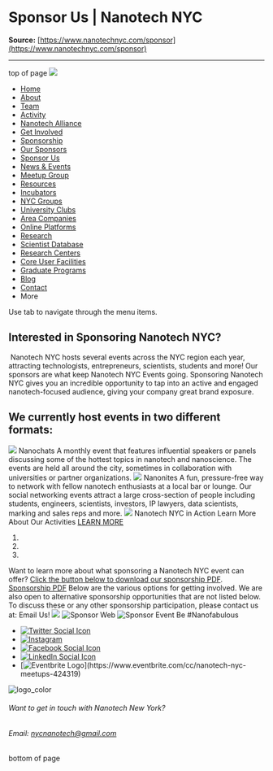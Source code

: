 # Sponsor Us | Nanotech NYC

**Source:** [https://www.nanotechnyc.com/sponsor](https://www.nanotechnyc.com/sponsor)

---

top of page
[![](https://static.wixstatic.com/media/08758d_7d20c73eab55413cb85b9725de9dddc7~/v1/fill/w_160,h_44,al_c,q_85,usm_0.66_1.00_0.01,enc_avif,quality_auto/)](https://www.nanotechnyc.com)
* [Home](https://www.nanotechnyc.com)
* [About](https://www.nanotechnyc.com/about)
* [Team](https://www.nanotechnyc.com/team)
* [Activity](https://www.nanotechnyc.com/activity)
* [Nanotech Alliance](https://www.nanotechnyc.com/nanotech-alliance)
* [Get Involved](https://www.nanotechnyc.com/get-involved)
* [Sponsorship](https://www.nanotechnyc.com/copy-of-sponsorship)
* [Our Sponsors](https://www.nanotechnyc.com/copy-of-our-sponsors)
* [Sponsor Us](https://www.nanotechnyc.com/sponsor)
* [News & Events](https://www.nanotechnyc.com/newsevents)
* [Meetup Group](https://www.nanotechnyc.com/meetup-group)
* [Resources](https://www.nanotechnyc.com/resources)
* [Incubators](https://www.nanotechnyc.com/incubators)
* [NYC Groups](https://www.nanotechnyc.com/nyc-groups)
* [University Clubs](https://www.nanotechnyc.com/university-clubs)
* [Area Companies](https://www.nanotechnyc.com/nyc-area-companies)
* [Online Platforms](https://www.nanotechnyc.com/online-platforms)
* [Research](https://www.nanotechnyc.com/nyc-research)
* [Scientist Database](https://www.nanotechnyc.com/scientistdatabase)
* [Research Centers](https://www.nanotechnyc.com/research-centers)
* [Core User Facilities](https://www.nanotechnyc.com/coreuserfacilities)
* [Graduate Programs](https://www.nanotechnyc.com/graduateprograms)
* [Blog](https://www.nanotechnyc.com/blog)
* [Contact](https://www.nanotechnyc.com/contact)
* More

Use tab to navigate through the menu items.
## Interested in Sponsoring Nanotech NYC?
​
Nanotech NYC hosts several events across the NYC region each year, attracting technologists, entrepreneurs, scientists, students and more! Our sponsors are what keep Nanotech NYC Events going. Sponsoring Nanotech NYC gives you an incredible opportunity to tap into an active and engaged nanotech-focused audience, giving your company great brand exposure.
​
## We currently host events in two different formats: 
![](https://static.wixstatic.com/media/08758d_47801143918b4609965186eebc1ebf41~/v1/fill/w_270,h_491,al_c,q_80,usm_0.66_1.00_0.01,enc_avif,quality_auto/08758d_47801143918b4609965186eebc1ebf41~)
Nanochats
A monthly event that features influential speakers or panels discussing some of the hottest topics in nanotech and nanoscience. The events are held all around the city, sometimes in collaboration with universities or partner organizations.
![](https://static.wixstatic.com/media/08758d_95fe68ff29c14e30ac05a5632b82db00~/v1/fill/w_270,h_491,al_c,q_80,usm_0.66_1.00_0.01,enc_avif,quality_auto/08758d_95fe68ff29c14e30ac05a5632b82db00~)
Nanonites
A fun, pressure-free way to network with fellow nanotech enthusiasts at a local bar or lounge. Our social networking events attract a large cross-section of people including students, engineers, scientists, investors, IP lawyers, data scientists, marking and sales reps and more.
![](https://static.wixstatic.com/media/08758d_3ee48a844d614043abb38a463a590e1d~/v1/fill/w_1080,h_350,al_r,q_85,usm_0.66_1.00_0.01,enc_avif,quality_auto/08758d_3ee48a844d614043abb38a463a590e1d~)
Nanotech NYC in Action
Learn More About Our Activities
[LEARN MORE](https://www.nanotechnyc.com/activity)
1. [](https://www.nanotechnyc.com/#comp-k3g6x20p)
2. [](https://www.nanotechnyc.com/#comp-k3g6x25t)
3. [](https://www.nanotechnyc.com/#comp-k3g6x2a7)

Want to learn more about what sponsoring a Nanotech NYC event can offer? [Click the button below to download our sponsorship PDF](http://www.techinmotionevents.com/static/download/tim_sponsorship_packet_no_price.pdf).
[Sponsorship PDF](https://www.nanotechnyc.com/_files/ugd/08758d_201ef3f20b3f40cf81ce40e86e6835ca.pdf)
Below are the various options for getting involved. We are also open to alternative sponsorship opportunities that are not listed below. To discuss these or any other sponsorship participation, please contact us at: 
Email Us!
![](https://static.wixstatic.com/media/11062b_18fa50bb72b6446f8beea531457d9875~/v1/fill/w_147,h_75,al_c,q_80,usm_0.66_1.00_0.01,blur_2,enc_avif,quality_auto/11062b_18fa50bb72b6446f8beea531457d9875~)
![Sponsor Web ](https://static.wixstatic.com/media/08758d_e4f1764226ec451a84e94a9deb9a59c7~/v1/fill/w_774,h_262,al_c,q_85,usm_0.66_1.00_0.01,enc_avif,quality_auto/Sponsor%20Web%)
![Sponsor Event ](https://static.wixstatic.com/media/08758d_08092e9301ed4ccbbfafb9270a39593c~/v1/fill/w_762,h_448,al_c,q_85,usm_0.66_1.00_0.01,enc_avif,quality_auto/Sponsor%20Event%)
Be #Nanofabulous 
* [![Twitter Social Icon](https://static.wixstatic.com/media//v1/fill/w_54,h_54,al_c,q_85,usm_0.66_1.00_0.01,enc_avif,quality_auto/)](https://twitter.com/NanotechNyc)
* [![Instagram](https://static.wixstatic.com/media//v1/fill/w_54,h_54,al_c,q_85,usm_0.66_1.00_0.01,enc_avif,quality_auto/)](https://www.instagram.com/nanotechnyc/)
* [![Facebook Social Icon](https://static.wixstatic.com/media//v1/fill/w_54,h_54,al_c,q_85,usm_0.66_1.00_0.01,enc_avif,quality_auto/)](https://www.facebook.com/nanotechnyc)
* [![LinkedIn Social Icon](https://static.wixstatic.com/media//v1/fill/w_54,h_54,al_c,q_85,usm_0.66_1.00_0.01,enc_avif,quality_auto/)](https://www.linkedin.com/groups/8780846/)
* [![Eventbrite Logo](https://static.wixstatic.com/media/08758d_75b6daeef3bc494cb920f81e048cb219~/v1/fill/w_54,h_54,al_c,q_85,usm_0.66_1.00_0.01,enc_avif,quality_auto/08758d_75b6daeef3bc494cb920f81e048cb219~)](https://www.eventbrite.com/cc/nanotech-nyc-meetups-424319)

![logo_color ](https://static.wixstatic.com/media/08758d_c84849ec3f6a4cf69d3dee3ba6a67d0d~/v1/fill/w_101,h_51,al_c,q_85,usm_0.66_1.00_0.01,enc_avif,quality_auto/logo_color%)
###### Want to get in touch with Nanotech New York?
###### Email: nycnanotech@gmail.com
bottom of page
